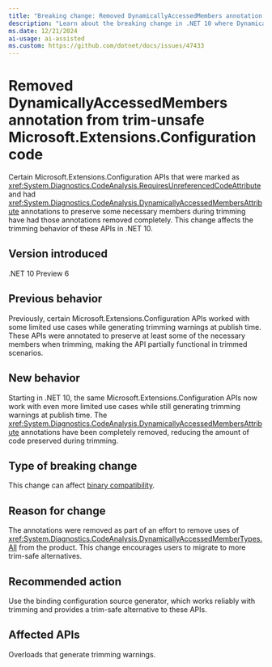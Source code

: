 ```yaml
---
title: "Breaking change: Removed DynamicallyAccessedMembers annotation from trim-unsafe Microsoft.Extensions.Configuration code"
description: "Learn about the breaking change in .NET 10 where DynamicallyAccessedMembers annotations were removed from trim-unsafe Microsoft.Extensions.Configuration APIs."
ms.date: 12/21/2024
ai-usage: ai-assisted
ms.custom: https://github.com/dotnet/docs/issues/47433
---
```


# Removed DynamicallyAccessedMembers annotation from trim-unsafe Microsoft.Extensions.Configuration code

Certain Microsoft.Extensions.Configuration APIs that were marked as <xref:System.Diagnostics.CodeAnalysis.RequiresUnreferencedCodeAttribute> and had <xref:System.Diagnostics.CodeAnalysis.DynamicallyAccessedMembersAttribute> annotations to preserve some necessary members during trimming have had those annotations removed completely. This change affects the trimming behavior of these APIs in .NET 10.

## Version introduced

.NET 10 Preview 6

## Previous behavior

Previously, certain Microsoft.Extensions.Configuration APIs worked with some limited use cases while generating trimming warnings at publish time. These APIs were annotated to preserve at least some of the necessary members when trimming, making the API partially functional in trimmed scenarios.

## New behavior

Starting in .NET 10, the same Microsoft.Extensions.Configuration APIs now work with even more limited use cases while still generating trimming warnings at publish time. The <xref:System.Diagnostics.CodeAnalysis.DynamicallyAccessedMembersAttribute> annotations have been completely removed, reducing the amount of code preserved during trimming.

## Type of breaking change

This change can affect [binary compatibility](../../categories.md#binary-compatibility).

## Reason for change

The annotations were removed as part of an effort to remove uses of <xref:System.Diagnostics.CodeAnalysis.DynamicallyAccessedMemberTypes.All> from the product. This change encourages users to migrate to more trim-safe alternatives.

## Recommended action

Use the binding configuration source generator, which works reliably with trimming and provides a trim-safe alternative to these APIs.

## Affected APIs

Overloads that generate trimming warnings.